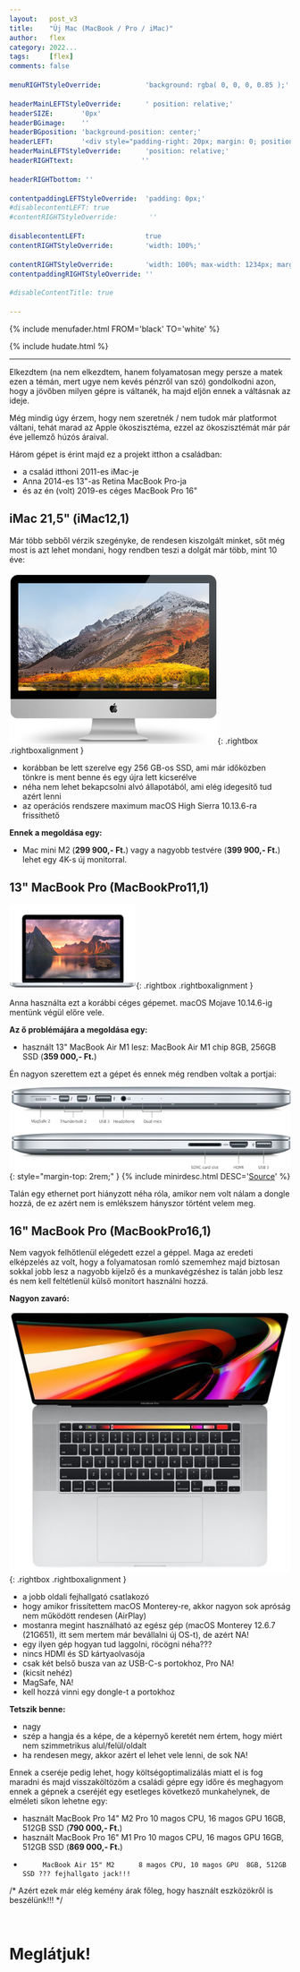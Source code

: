```yaml
---
layout:   post_v3
title:    "Új Mac (MacBook / Pro / iMac)"
author:   flex
category: 2022...
tags:     [flex]
comments: false

menuRIGHTStyleOverride:           'background: rgba( 0, 0, 0, 0.85 );'

headerMainLEFTStyleOverride:      ' position: relative;'	
headerSIZE:       '0px'
headerBGimage:    ''
headerBGposition: 'background-position: center;'
headerLEFT:       '<div style="padding-right: 20px; margin: 0; position: absolute; top: 50%; -ms-transform: translateY(-50%); transform: translateY(-50%);"></div>'
headerMainLEFTStyleOverride:      'position: relative;'
headerRIGHTtext:  				 ''

headerRIGHTbottom: ''

contentpaddingLEFTStyleOverride:  'padding: 0px;'
#disablecontentLEFT: true
#contentRIGHTStyleOverride:        ''

disablecontentLEFT:               true
contentRIGHTStyleOverride:        'width: 100%;'

contentRIGHTStyleOverride:        'width: 100%; max-width: 1234px; margin: auto;'
contentpaddingRIGHTStyleOverride: ''

#disableContentTitle: true

---
```


<link rel="stylesheet" type="text/css" href="css/override_v2_courier.css">

{% include menufader.html FROM='black' TO='white' %}

{% include hudate.html %}

<hr>

Elkezdtem (na nem elkezdtem, hanem folyamatosan megy persze a matek ezen a témán, mert ugye nem kevés pénzről van szó) gondolkodni azon, hogy a jövőben milyen gépre is váltanék, ha majd eljön ennek a váltásnak az ideje. 

Még mindig úgy érzem, hogy nem szeretnék / nem tudok már platformot váltani, tehát marad az Apple ökoszisztéma, ezzel az ökoszisztémát már pár éve jellemző húzós áraival.

Három gépet is érint majd ez a projekt itthon a családban:

- a család itthoni 2011-es iMac-je
- Anna 2014-es 13"-as Retina MacBook Pro-ja
- és az én (volt) 2019-es céges MacBook Pro 16"

## iMac 21,5" (iMac12,1)

Már több sebből vérzik szegényke, de rendesen kiszolgált minket, sőt még most is azt lehet mondani, hogy rendben teszi a dolgát már több, mint 10 éve:

![Apple iMac](images/Apple/Apple_iMac_21.5.png){: .rightbox .rightboxalignment }
	
- korábban be lett szerelve egy 256 GB-os SSD, ami már időközben tönkre is ment benne és egy újra lett kicserélve
- néha nem lehet bekapcsolni alvó állapotából, ami elég idegesítő tud azért lenni
- az operációs rendszere maximum macOS High Sierra 10.13.6-ra frissíthető 

**Ennek a megoldása egy:**

- Mac mini M2 (**299 900,- Ft.**) vagy a nagyobb testvére (**399 900,- Ft.**) lehet egy 4K-s új monitorral.

## 13" MacBook Pro (MacBookPro11,1)

![Apple MacBook Pro](images/Apple/Apple_MacBook_Pro_13.png){: .rightbox .rightboxalignment }

Anna használta ezt a korábbi céges gépemet. macOS Mojave 10.14.6-ig mentünk végül előre vele.

**Az ő problémájára a megoldása egy:**

- használt 13" MacBook Air M1 lesz: MacBook Air M1 chip 8GB, 256GB SSD (**359 000,- Ft.**)

Én nagyon szerettem ezt a gépet és ennek még rendben voltak a portjai:

![Apple MacBook Pro](images/Apple/Apple_MacBook_Pro_13_ports.png){: style="margin-top: 2rem;" }
{% include minirdesc.html DESC='<a href="https://support.apple.com/kb/sp703?locale=en_US">Source</a>' %}

Talán egy ethernet port hiányzott néha róla, amikor nem volt nálam a dongle hozzá, de ez azért nem is emlékszem hányszor történt velem meg.

## 16" MacBook Pro (MacBookPro16,1)

Nem vagyok felhőtlenül elégedett ezzel a géppel. Maga az eredeti elképzelés az volt, hogy a folyamatosan romló szememhez majd biztosan sokkal jobb lesz a nagyobb kijelző és a munkavégzéshez is talán jobb lesz és nem kell feltétlenül külső monitort használni hozzá.

**Nagyon zavaró:**

![Apple MacBook Pro](images/Apple_MBP16Touch-Silver-2019_nobg.png){: .rightbox .rightboxalignment }

- a jobb oldali fejhallgató csatlakozó
- hogy amikor frissítettem macOS Monterey-re, akkor nagyon sok apróság nem működött rendesen (AirPlay) 
- mostanra megint használható az egész gép (macOS Monterey 12.6.7 (21G651), itt sem mertem már bevállalni új OS-t), de azért NA!
- egy ilyen gép hogyan tud laggolni, röcögni néha???
- nincs HDMI és SD kártyaolvasója
- csak két belső busza van az USB-C-s portokhoz, Pro NA!
- (kicsit nehéz)
- MagSafe, NA!
- kell hozzá vinni egy dongle-t a portokhoz

**Tetszik benne:**

- nagy
- szép a hangja és a képe, de a képernyő keretét nem értem, hogy miért nem szimmetrikus alul/felül/oldalt
- ha rendesen megy, akkor azért el lehet vele lenni, de sok NA!

Ennek a cseréje pedig lehet, hogy költségoptimalizálás miatt el is fog maradni és majd visszaköltözöm a családi gépre egy időre és meghagyom ennek a gépnek a cseréjét egy esetleges következő munkahelynek, de elméleti síkon lehetne egy:

- használt MacBook Pro 14" M2 Pro 10 magos CPU, 16 magos GPU 16GB, 512GB SSD (**790 000,- Ft.**)
- használt MacBook Pro 16" M1 Pro 10 magos CPU, 16 magos GPU 16GB, 512GB SSD (**869 000,- Ft.**)
-          MacBook Air 15" M2      8 magos CPU, 10 magos GPU  8GB, 512GB SSD ??? fejhallgato jack!!!

/* Azért ezek már elég kemény árak főleg, hogy használt eszközökről is beszélünk!!! */

<br>

# Meglátjuk!